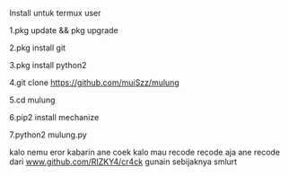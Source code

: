 Install untuk termux user

1.pkg update && pkg upgrade

2.pkg install git

3.pkg install python2

4.git clone https://github.com/muiSzz/mulung

5.cd mulung

6.pip2 install mechanize

7.python2 mulung.py

kalo nemu eror kabarin ane coek
kalo mau recode recode aja
ane recode dari www.github.com/RIZKY4/cr4ck
gunain sebijaknya smlurt
